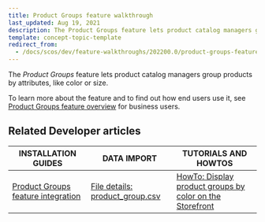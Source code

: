 ```yaml
---
title: Product Groups feature walkthrough
last_updated: Aug 19, 2021
description: The Product Groups feature lets product catalog managers group products by attributes, like color or size.
template: concept-topic-template
redirect_from:
  - /docs/scos/dev/feature-walkthroughs/202200.0/product-groups-feature-walkthrough.html
---
```


The _Product Groups_ feature lets product catalog managers group products by attributes, like color or size.


To learn more about the feature and to find out how end users use it, see [Product Groups feature overview](/docs/scos/user/features/{{page.version}}/product-groups-feature-overview.html) for business users.


## Related Developer articles

|INSTALLATION GUIDES | DATA IMPORT | TUTORIALS AND HOWTOS |
|---------|---------|---------|
| [Product Groups feature integration](/docs/scos/dev/feature-integration-guides/{{page.version}}/product-groups-feature-integration.html) | [File details: product_group.csv](/docs/scos/dev/data-import/{{page.version}}/data-import-categories/merchandising-setup/product-merchandising/file-details-product-group.csv.html)  | [HowTo: Display product groups by color on the Storefront](/docs/scos/dev/tutorials-and-howtos/howtos/feature-howtos/howto-display-product-groups-by-color-on-the-storefront.html)  |
